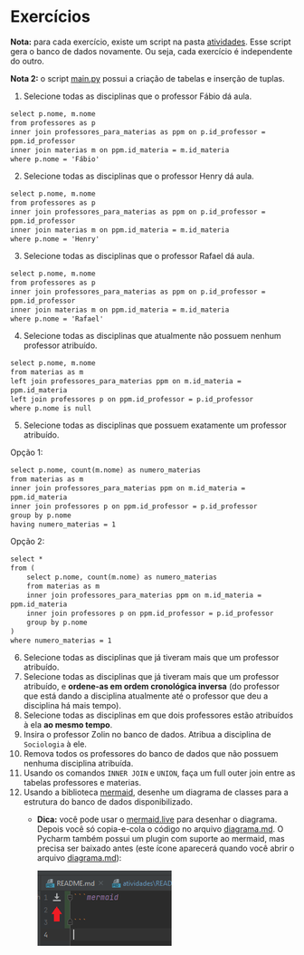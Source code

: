 # Exercícios

**Nota:** para cada exercício, existe um script na pasta [atividades](../gabarito). Esse script gera o banco de dados 
novamente. Ou seja, cada exercício é independente do outro.

**Nota 2:** o script [main.py](../gabarito/main.py) possui a criação de tabelas e inserção de tuplas. 

1. Selecione todas as disciplinas que o professor Fábio dá aula.

```sqlite
select p.nome, m.nome
from professores as p
inner join professores_para_materias as ppm on p.id_professor = ppm.id_professor
inner join materias m on ppm.id_materia = m.id_materia
where p.nome = 'Fábio'
```

2. Selecione todas as disciplinas que o professor Henry dá aula.

```sqlite
select p.nome, m.nome
from professores as p
inner join professores_para_materias as ppm on p.id_professor = ppm.id_professor
inner join materias m on ppm.id_materia = m.id_materia
where p.nome = 'Henry'
```

3. Selecione todas as disciplinas que o professor Rafael dá aula.

```sqlite
select p.nome, m.nome
from professores as p
inner join professores_para_materias as ppm on p.id_professor = ppm.id_professor
inner join materias m on ppm.id_materia = m.id_materia
where p.nome = 'Rafael'
```

4. Selecione todas as disciplinas que atualmente não possuem nenhum professor atribuído.

```sqlite
select p.nome, m.nome
from materias as m
left join professores_para_materias ppm on m.id_materia = ppm.id_materia
left join professores p on ppm.id_professor = p.id_professor
where p.nome is null
```

5. Selecione todas as disciplinas que possuem exatamente um professor atribuído.

Opção 1:

```sqlite
select p.nome, count(m.nome) as numero_materias
from materias as m
inner join professores_para_materias ppm on m.id_materia = ppm.id_materia
inner join professores p on ppm.id_professor = p.id_professor
group by p.nome
having numero_materias = 1
```

Opção 2:

```sqlite
select *
from (
    select p.nome, count(m.nome) as numero_materias
    from materias as m
    inner join professores_para_materias ppm on m.id_materia = ppm.id_materia
    inner join professores p on ppm.id_professor = p.id_professor
    group by p.nome
)
where numero_materias = 1

```

6. Selecione todas as disciplinas que já tiveram mais que um professor atribuído.
7. Selecione todas as disciplinas que já tiveram mais que um professor atribuído, e **ordene-as em ordem cronológica 
   inversa** (do professor que está dando a disciplina atualmente até o professor que deu a disciplina há mais tempo).
8. Selecione todas as disciplinas em que dois professores estão atribuídos à ela **ao mesmo tempo**.
9. Insira o professor Zolin no banco de dados. Atribua a disciplina de `Sociologia` à ele.
10. Remova todos os professores do banco de dados que não possuem nenhuma disciplina atribuída.
11. Usando os comandos `INNER JOIN` e `UNION`, faça um full outer join entre as tabelas professores e materias.
12. Usando a biblioteca [mermaid](https://mermaid-js.github.io/mermaid/#/), desenhe um diagrama de classes para a 
    estrutura do banco de dados disponibilizado. 
    * **Dica:** você pode usar o [mermaid.live](https://mermaid.live) para desenhar o diagrama. Depois você só
      copia-e-cola o código no arquivo [diagrama.md](../gabarito/diagrama.md). O Pycharm também possui um plugin com suporte ao
      mermaid, mas precisa ser baixado antes (este ícone aparecerá quando você abrir o arquivo [diagrama.md](../gabarito/diagrama.md)):
    
      ![mermaid](../imagens/mermaid.png)